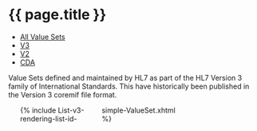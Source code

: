# {{ page.title }}

<ul class="nav nav-tabs">
  <li><a href="valuesets.html">All Value Sets</a></li>
  <li class="active"><a href="#">V3</a></li>
  <li><a href="valuesets-v2.html">V2</a></li>
  <li><a href="valuesets-cda.html">CDA</a></li>
</ul>

Value Sets defined and maintained by HL7 as part of the HL7 Version 3 family of International Standards.  This have historically been published in the Version 3 coremif file format.

<ul style="-moz-column-count: 3; -moz-column-gap: 10px; -webkit-column-count: 3; -webkit-column-gap: 10px; column-count: 3; column-gap: 10px">
{% include List-v3-rendering-list-id-simple-ValueSet.xhtml %}
</ul>
